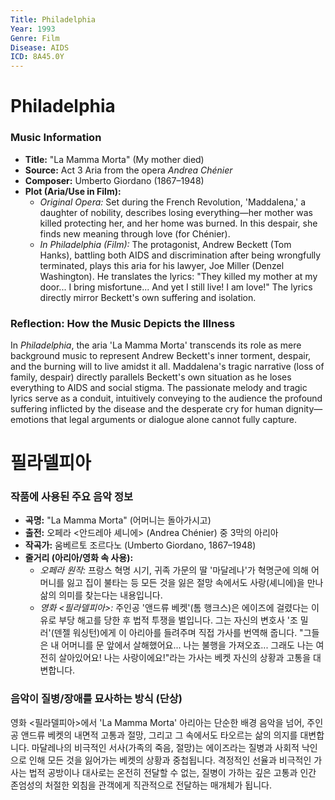 ```yaml
---
Title: Philadelphia
Year: 1993
Genre: Film
Disease: AIDS
ICD: 8A45.0Y
---
```


# Philadelphia

### Music Information
* **Title:** "La Mamma Morta" (My mother died)
* **Source:** Act 3 Aria from the opera *Andrea Chénier*
* **Composer:** Umberto Giordano (1867–1948)
* **Plot (Aria/Use in Film):**
    * *Original Opera:* Set during the French Revolution, 'Maddalena,' a daughter of nobility, describes losing everything—her mother was killed protecting her, and her home was burned. In this despair, she finds new meaning through love (for Chénier).
    * *In *Philadelphia* (Film):* The protagonist, Andrew Beckett (Tom Hanks), battling both AIDS and discrimination after being wrongfully terminated, plays this aria for his lawyer, Joe Miller (Denzel Washington). He translates the lyrics: "They killed my mother at my door... I bring misfortune... And yet I still live! I am love!" The lyrics directly mirror Beckett's own suffering and isolation.

### Reflection: How the Music Depicts the Illness
In *Philadelphia*, the aria 'La Mamma Morta' transcends its role as mere background music to represent Andrew Beckett's inner torment, despair, and the burning will to live amidst it all. Maddalena's tragic narrative (loss of family, despair) directly parallels Beckett's own situation as he loses everything to AIDS and social stigma. The passionate melody and tragic lyrics serve as a conduit, intuitively conveying to the audience the profound suffering inflicted by the disease and the desperate cry for human dignity—emotions that legal arguments or dialogue alone cannot fully capture.

# 필라델피아

### 작품에 사용된 주요 음악 정보
* **곡명:** "La Mamma Morta" (어머니는 돌아가시고)
* **출전:** 오페라 <안드레아 셰니에> (Andrea Chénier) 중 3막의 아리아
* **작곡가:** 움베르토 조르다노 (Umberto Giordano, 1867–1948)
* **줄거리 (아리아/영화 속 사용):**
    * *오페라 원작:* 프랑스 혁명 시기, 귀족 가문의 딸 '마달레나'가 혁명군에 의해 어머니를 잃고 집이 불타는 등 모든 것을 잃은 절망 속에서도 사랑(셰니에)을 만나 삶의 의미를 찾는다는 내용입니다.
    * *영화 <필라델피아>:* 주인공 '앤드류 베켓'(톰 행크스)은 에이즈에 걸렸다는 이유로 부당 해고를 당한 후 법적 투쟁을 벌입니다. 그는 자신의 변호사 '조 밀러'(덴젤 워싱턴)에게 이 아리아를 들려주며 직접 가사를 번역해 줍니다. "그들은 내 어머니를 문 앞에서 살해했어요... 나는 불행을 가져오죠... 그래도 나는 여전히 살아있어요! 나는 사랑이에요!"라는 가사는 베켓 자신의 상황과 고통을 대변합니다.

### 음악이 질병/장애를 묘사하는 방식 (단상)
영화 <필라델피아>에서 'La Mamma Morta' 아리아는 단순한 배경 음악을 넘어, 주인공 앤드류 베켓의 내면적 고통과 절망, 그리고 그 속에서도 타오르는 삶의 의지를 대변합니다. 마달레나의 비극적인 서사(가족의 죽음, 절망)는 에이즈라는 질병과 사회적 낙인으로 인해 모든 것을 잃어가는 베켓의 상황과 중첩됩니다. 격정적인 선율과 비극적인 가사는 법적 공방이나 대사로는 온전히 전달할 수 없는, 질병이 가하는 깊은 고통과 인간 존엄성의 처절한 외침을 관객에게 직관적으로 전달하는 매개체가 됩니다.

